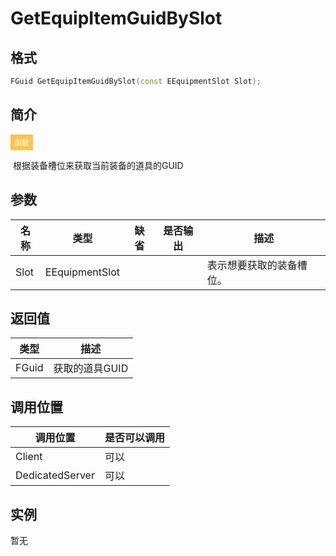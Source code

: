 # GetEquipItemGuidBySlot

## 格式

```C++
FGuid GetEquipItemGuidBySlot(const EEquipmentSlot Slot);
```

## 简介

<span style="padding: 4px 6px; font-size: 12px; display: inline-block; color: #FFFFFF; background: #FFC547;">函数</span>

​	根据装备槽位来获取当前装备的道具的GUID

## 参数

| 名称 | 类型           | 缺省 | 是否输出 | 描述                     |
| ---- | -------------- | ---- | -------- | ------------------------ |
| Slot | EEquipmentSlot |      |          | 表示想要获取的装备槽位。 |

## 返回值

| 类型  | 描述           |
| ----- | -------------- |
| FGuid | 获取的道具GUID |

## 调用位置

| 调用位置        | 是否可以调用 |
| --------------- | ------------ |
| Client          | 可以         |
| DedicatedServer | 可以         |

## 实例

暂无

